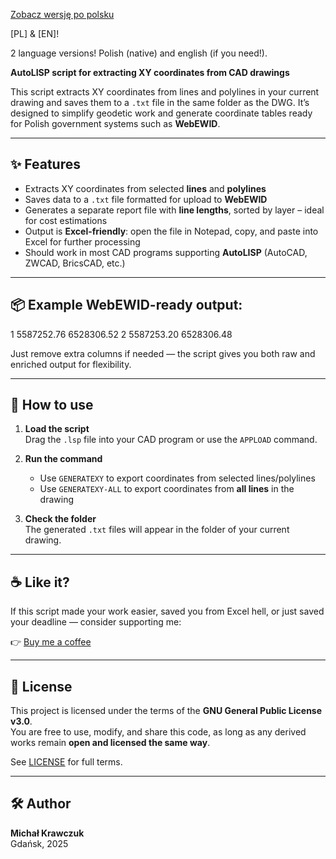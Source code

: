 [Zobacz wersję po polsku](README.PL.md)

[PL] & [EN]! 

2 language versions! Polish (native) and english (if you need!).

**AutoLISP script for extracting XY coordinates from CAD drawings**

This script extracts XY coordinates from lines and polylines in your current drawing and saves them to a `.txt` file in the same folder as the DWG. It’s designed to simplify geodetic work and generate coordinate tables ready for Polish government systems such as **WebEWID**.

---

## ✨ Features

- Extracts XY coordinates from selected **lines** and **polylines**
- Saves data to a `.txt` file formatted for upload to **WebEWID**
- Generates a separate report file with **line lengths**, sorted by layer – ideal for cost estimations
- Output is **Excel-friendly**: open the file in Notepad, copy, and paste into Excel for further processing
- Should work in most CAD programs supporting **AutoLISP** (AutoCAD, ZWCAD, BricsCAD, etc.)

---

## 📦 Example WebEWID-ready output:


1 5587252.76 6528306.52
2 5587253.20 6528306.48

Just remove extra columns if needed — the script gives you both raw and enriched output for flexibility.

---

## 🚀 How to use

1. **Load the script**  
   Drag the `.lsp` file into your CAD program or use the `APPLOAD` command.

2. **Run the command**  
   - Use `GENERATEXY` to export coordinates from selected lines/polylines  
   - Use `GENERATEXY-ALL` to export coordinates from **all lines** in the drawing

3. **Check the folder**  
   The generated `.txt` files will appear in the folder of your current drawing.

---

## ☕ Like it?

If this script made your work easier, saved you from Excel hell, or just saved your deadline — consider supporting me:

👉 [Buy me a coffee](https://www.buymeacoffee.com/michalkrawczuk)

---

## 📜 License

This project is licensed under the terms of the **GNU General Public License v3.0**.  
You are free to use, modify, and share this code, as long as any derived works remain **open and licensed the same way**.

See [LICENSE](LICENSE) for full terms.

---

## 🛠️ Author

**Michał Krawczuk**  
Gdańsk, 2025  
